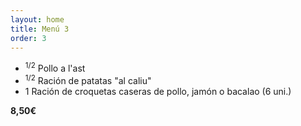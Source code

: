 ```yaml
---
layout: home
title: Menú 3
order: 3
---
```


* <sup>1/2</sup> Pollo a l'ast
* <sup>1/2</sup> Ración de patatas "al caliu"
* 1 Ración de croquetas caseras de pollo, jamón o bacalao (6 uni.)

**8,50€**